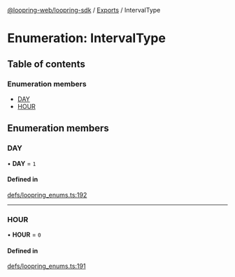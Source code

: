 [@loopring-web/loopring-sdk](../README.md) / [Exports](../modules.md) / IntervalType

# Enumeration: IntervalType

## Table of contents

### Enumeration members

- [DAY](IntervalType.md#day)
- [HOUR](IntervalType.md#hour)

## Enumeration members

### DAY

• **DAY** = `1`

#### Defined in

[defs/loopring_enums.ts:192](https://github.com/Loopring/loopring_sdk/blob/1b21a8d/src/defs/loopring_enums.ts#L192)

___

### HOUR

• **HOUR** = `0`

#### Defined in

[defs/loopring_enums.ts:191](https://github.com/Loopring/loopring_sdk/blob/1b21a8d/src/defs/loopring_enums.ts#L191)
